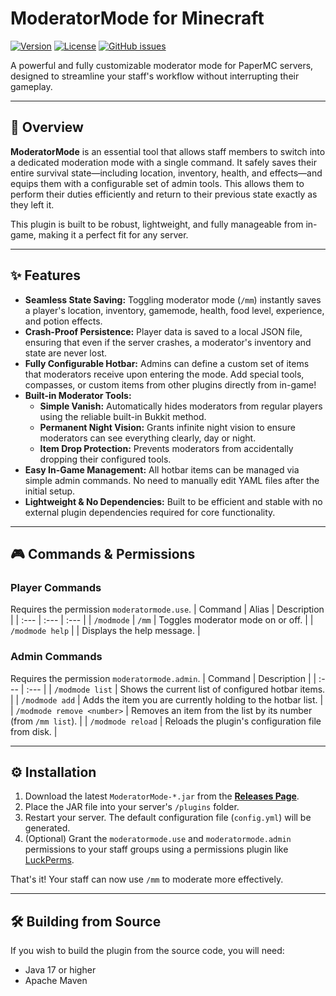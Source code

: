 # ModeratorMode for Minecraft

[![Version](https://img.shields.io/badge/Version-1.0-blue.svg)](https://github.com/YourUsername/ModeratorMode-Minecraft/releases)
[![License](https://img.shields.io/badge/License-MIT-green.svg)](LICENSE)
[![GitHub issues](https://img.shields.io/github/issues/ImVineprexDE/ModeratorMode.svg)](https://GitHub.com/ImVineprexDE/ModeratorMode/issues/)

A powerful and fully customizable moderator mode for PaperMC servers, designed to streamline your staff's workflow without interrupting their gameplay.

---

## 📖 Overview

**ModeratorMode** is an essential tool that allows staff members to switch into a dedicated moderation mode with a single command. It safely saves their entire survival state—including location, inventory, health, and effects—and equips them with a configurable set of admin tools. This allows them to perform their duties efficiently and return to their previous state exactly as they left it.

This plugin is built to be robust, lightweight, and fully manageable from in-game, making it a perfect fit for any server.

---

## ✨ Features

-   **Seamless State Saving:** Toggling moderator mode (`/mm`) instantly saves a player's location, inventory, gamemode, health, food level, experience, and potion effects.
-   **Crash-Proof Persistence:** Player data is saved to a local JSON file, ensuring that even if the server crashes, a moderator's inventory and state are never lost.
-   **Fully Configurable Hotbar:** Admins can define a custom set of items that moderators receive upon entering the mode. Add special tools, compasses, or custom items from other plugins directly from in-game!
-   **Built-in Moderator Tools:**
    -   **Simple Vanish:** Automatically hides moderators from regular players using the reliable built-in Bukkit method.
    -   **Permanent Night Vision:** Grants infinite night vision to ensure moderators can see everything clearly, day or night.
    -   **Item Drop Protection:** Prevents moderators from accidentally dropping their configured tools.
-   **Easy In-Game Management:** All hotbar items can be managed via simple admin commands. No need to manually edit YAML files after the initial setup.
-   **Lightweight & No Dependencies:** Built to be efficient and stable with no external plugin dependencies required for core functionality.

---

## 🎮 Commands & Permissions

### Player Commands
Requires the permission `moderatormode.use`.
| Command | Alias | Description |
| :--- | :--- | :--- |
| `/modmode` | `/mm` | Toggles moderator mode on or off. |
| `/modmode help` | | Displays the help message. |

### Admin Commands
Requires the permission `moderatormode.admin`.
| Command | Description |
| :--- | :--- |
| `/modmode list` | Shows the current list of configured hotbar items. |
| `/modmode add` | Adds the item you are currently holding to the hotbar list. |
| `/modmode remove <number>` | Removes an item from the list by its number (from `/mm list`). |
| `/modmode reload` | Reloads the plugin's configuration file from disk. |

---

## ⚙️ Installation

1.  Download the latest `ModeratorMode-*.jar` from the [**Releases Page**](https://github.com/ImVineprexDE/ModeratorMode/releases).
2.  Place the JAR file into your server's `/plugins` folder.
3.  Restart your server. The default configuration file (`config.yml`) will be generated.
4.  (Optional) Grant the `moderatormode.use` and `moderatormode.admin` permissions to your staff groups using a permissions plugin like [LuckPerms](https://luckperms.net/).

That's it! Your staff can now use `/mm` to moderate more effectively.

---

## 🛠️ Building from Source

If you wish to build the plugin from the source code, you will need:
-   Java 17 or higher
-   Apache Maven
